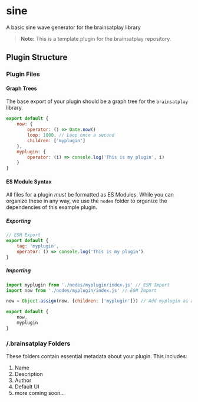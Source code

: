# sine
A basic sine wave generator for the brainsatplay library


> **Note:** This is a template plugin for the brainsatplay repository.

## Plugin Structure
### Plugin Files
#### Graph Trees
The base export of your plugin should be a graph tree for the `brainsatplay` library.

```javascript
export default {
    now: {
        operator: () => Date.now()
        loop: 1000, // Loop once a second
        children: ['myplugin']
    }, 
    myplugin: {
        operator: (i) => console.log('This is my plugin', i)
    }
}
```

#### ES Module Syntax
All files for a plugin *must* be formatted as ES Modules. While you can organize these in any way, we use the `nodes` folder to organize the dependencies of this example plugin.

##### Exporting
```javascript 
// ESM Export
export default {
    tag: 'myplugin',
    operator: () => console.log('This is my plugin')
}
```

##### Importing
```javascript 
import myplugin from './nodes/myplugin/index.js' // ESM Import
import now from './nodes/myplugin/index.js' // ESM Import

now = Object.assign(now, {children: ['myplugin']}) // Add myplugin as a child of now

export default { 
    now,
    myplugin
}

```

### /.brainsatplay Folders
These folders contain essential metadata about your plugin. This includes:
1. Name
2. Description
3. Author
4. Default UI
5. more coming soon...

